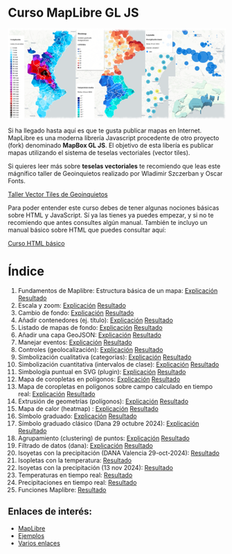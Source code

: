 # Curso MapLibre GL JS

![Composición con los mapas elaborados](src/img/composicion.png)


Si ha llegado hasta aquí es que te gusta publicar mapas en Internet. MapLibre es una moderna librería Javascript procedente de otro proyecto  (fork) denominado **MapBox GL JS**. El objetivo de esta libería es publicar mapas utilizando el sistema de teselas vectoriales (vector tiles). 

Si quieres leer más sobre **teselas vectoriales** te recomiendo que leas este mágnífico taller de Geoinquietos realizado por  Wladimir Szczerban y  Oscar Fonts.

[Taller Vector Tiles de Geoinquietos](https://geoinquiets.github.io/taller-vt/)

Para poder entender este curso debes de tener algunas nociones básicas sobre HTML y JavaScript. Sí ya las tienes ya puedes empezar, y si no te recomiendo que antes consultes algún manual. También te incluyo un manual básico sobre HTML que puedes consultar aquí:

[Curso HTML básico](https://github.com/josemamira/curso_maplibre/blob/main/src/curso_html.md)

# Índice

1. Fundamentos de Maplibre: Estructura básica de un mapa: [Explicación](https://github.com/josemamira/curso_maplibre/blob/main/src/1.md) [Resultado](https://josemamira.github.io/curso_maplibre/src/1.html)
2. Escala y zoom: [Explicación](https://github.com/josemamira/curso_maplibre/blob/main/src/2.md) [Resultado](https://josemamira.github.io/curso_maplibre/src/2.html)
3. Cambio de fondo: [Explicación](https://github.com/josemamira/curso_maplibre/blob/main/src/3.md) [Resultado](https://josemamira.github.io/curso_maplibre/src/3.html)
4. Añadir contenedores (ej. título): [Explicación](https://github.com/josemamira/curso_maplibre/blob/main/src/4.md) [Resultado](https://josemamira.github.io/curso_maplibre/src/4.html)
5. Listado de mapas de fondo: [Explicación](https://github.com/josemamira/curso_maplibre/blob/main/src/5.md) [Resultado](https://josemamira.github.io/curso_maplibre/src/5.html)
6. Añadir una capa GeoJSON: [Explicación](src/6.md) [Resultado](https://josemamira.github.io/curso_maplibre/src/6.html)
7. Manejar eventos: [Explicación](src/7.md) [Resultado](https://josemamira.github.io/curso_maplibre/src/7.html)
8. Controles (geolocalización): [Explicación](src/7bis.md) [Resultado](https://josemamira.github.io/curso_maplibre/src/7bis.html)
9. Simbolización cualitativa (categorías): [Explicación](src/8.md) [Resultado](https://josemamira.github.io/curso_maplibre/src/8.html)
10. Simbolización cuantitativa (intervalos de clase): [Explicación](src/9.md) [Resultado](https://josemamira.github.io/curso_maplibre/src/9.html)
11. Simbología puntual en SVG (plugin): [Explicación](src/10.md) [Resultado](https://josemamira.github.io/curso_maplibre/src/10.html)
12. Mapa de coropletas en polígonos: [Explicación](src/11.md) [Resultado](https://josemamira.github.io/curso_maplibre/src/11.html)
13. Mapa de coropletas en polígonos sobre campo calculado en tiempo real: [Explicación](src/12.md) [Resultado](https://josemamira.github.io/curso_maplibre/src/12.html)
14. Extrusión de geometrías (polígonos): [Explicación](src/13.md) [Resultado](https://josemamira.github.io/curso_maplibre/src/13.html)
15. Mapa de calor (heatmap) : [Explicación](src/14.md) [Resultado](https://josemamira.github.io/curso_maplibre/src/14.html)
16. Símbolo graduado: [Explicación](src/15.md) [Resultado](https://josemamira.github.io/curso_maplibre/src/15.html)
17. Símbolo graduado clásico (Dana 29 octubre 2024): [Explicación](https://github.com/josemamira/curso_maplibre/blob/main/src/16.md) [Resultado](https://josemamira.github.io/curso_maplibre/src/16.html)
18. Agrupamiento (clustering) de puntos: [Explicación](https://github.com/josemamira/curso_maplibre/blob/main/src/17.md) [Resultado](https://josemamira.github.io/curso_maplibre/src/17.html)
19. Filtrado de datos (dana): [Explicación](https://github.com/josemamira/curso_maplibre/blob/main/src/18.md) [Resultado](https://josemamira.github.io/curso_maplibre/src/18.html)
20. Isoyetas con la precipitación (DANA Valencia 29-oct-2024): [Resultado](https://josemamira.github.io/curso_maplibre/src/isoband.html)
21. Isopletas con la temperatura: [Resultado](https://josemamira.github.io/curso_maplibre/src/isobandt.html)
22. Isoyetas con la precipitación (13 nov 2024): [Resultado](https://josemamira.github.io/curso_maplibre/src/isobandp.html)
23. Temperaturas en tiempo real: [Resultado](https://josemamira.github.io/curso_maplibre/src/isotest.html)
24. Precipitaciones en tiempo real: [Resultado](https://josemamira.github.io/curso_maplibre/src/isobandPrecUrl.html)
25. Funciones Maplibre: [Resultado](https://josemamira.github.io/curso_maplibre/src/controles.html)

## Enlaces de interés:

- [MapLibre](https://maplibre.org/)
- [Ejemplos](https://codesandbox.io/examples/package/maplibre-gl)
- [Varios enlaces](https://github.com/maplibre/awesome-maplibre)

